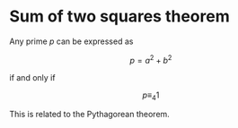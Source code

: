 # Sum of two squares theorem

Any prime $p$ can be expressed as

$$
p = a^2 + b^2
$$

if and only if

$$
p \equiv_4 1
$$

This is related to the Pythagorean theorem.
